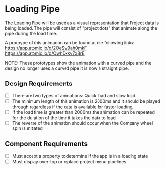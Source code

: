 # Loading Pipe

The Loading Pipe will be used as a visual representation that Project data is being loaded. The pipe will consist of "project dots"
that animate along the pipe during the load time.

A protoype of this animation can be found at the following links:
https://app.atomic.io/d/2OeSw9ah0mkF
https://app.atomic.io/d/OwhDxkv7xBrE

NOTE: These prototypes show the animation with a curved pipe and the design no longer uses a curved pipe it is now a straight pipe.

## Design Requirements

- [ ] There are two types of animations: Quick load and slow load.
- [ ] The minimum length of this animation is 2000ms and it should be played through regardless if the data is available for faster loading.
- [ ] If the load time is greater than 2000ms the animation can be repeated for the duration of the time it takes the data to load
- [ ] The reverse of the animation should occur when the Company wheel spin is initiated

## Component Requirements

- [ ] Must accept a property to determine if the app is in a loading state
- [ ] Must display over-top or replace project menu pipelines
